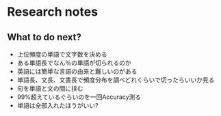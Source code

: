 # Research notes

## What to do next?

- 上位頻度の単語で文字数を決める
- ある単語長でなん％の単語が切られるのか
- 英語には簡単な言語の由来と難しいのがある
- 単語長、文長、文書長で頻度分布を調べどれくらいで切ったらいいか見る
- 句を単語と文の間に挟む
- 99%超えているぐらいのを一回Accuracy測る
- 単語は全部入れたほうがいい?
